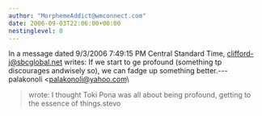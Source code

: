 ```yaml
---
author: "MorphemeAddict@wmconnect.com"
date: 2006-09-03T22:06:00+00:00
nestinglevel: 0
---
```

In a message dated 9/3/2006 7:49:15 PM Central Standard Time, [clifford-j@sbcglobal.net](mailto://clifford-j@sbcglobal.net) writes:
If we start to ge profound (something tp discourages andwisely so), we can fadge up something better.---
 palakonoli <[palakonoli@yahoo.com](mailto://palakonoli@yahoo.com)\
> wrote:
I thought Toki Pona was all about being profound, getting to the essence of things.stevo